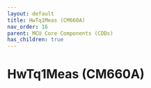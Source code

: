 ```yaml
---
layout: default
title: HwTq1Meas (CM660A)
nav_order: 16
parent: MCU Core Components (CDDs)
has_children: true
---
```

# HwTq1Meas (CM660A)
